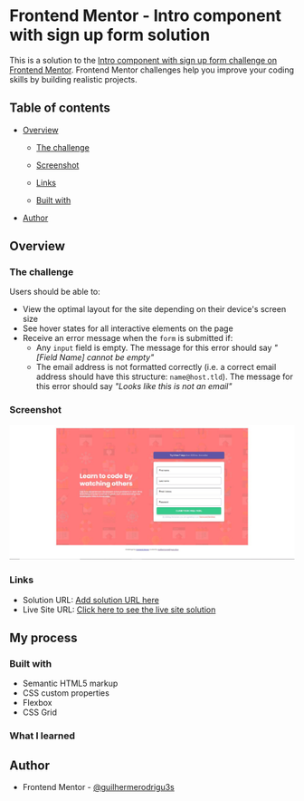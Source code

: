 # Frontend Mentor - Intro component with sign up form solution

This is a solution to the [Intro component with sign up form challenge on Frontend Mentor](https://www.frontendmentor.io/challenges/intro-component-with-signup-form-5cf91bd49edda32581d28fd1). Frontend Mentor challenges help you improve your coding skills by building realistic projects.

## Table of contents

- [Overview](#overview)

  - [The challenge](#the-challenge)
  - [Screenshot](#screenshot)
  - [Links](#links)

  - [Built with](#built-with)

- [Author](#author)

## Overview

### The challenge

Users should be able to:

- View the optimal layout for the site depending on their device's screen size
- See hover states for all interactive elements on the page
- Receive an error message when the `form` is submitted if:
  - Any `input` field is empty. The message for this error should say _"[Field Name] cannot be empty"_
  - The email address is not formatted correctly (i.e. a correct email address should have this structure: `name@host.tld`). The message for this error should say _"Looks like this is not an email"_

### Screenshot

![](Screenshot.JPG)

### Links

- Solution URL: [Add solution URL here](https://your-solution-url.com)
- Live Site URL: [Click here to see the live site solution]([https://your-live-site-url.com](https://guilhermerodrigu3s.github.io/Intro-component-with-sign-up-form-solution/))

## My process

### Built with

- Semantic HTML5 markup
- CSS custom properties
- Flexbox
- CSS Grid

### What I learned

## Author

- Frontend Mentor - [@guilhermerodrigu3s](https://www.frontendmentor.io/profile/guilhermerodrigu3s)

